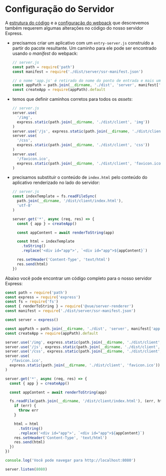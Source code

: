 # Configuração do Servidor

A [estrutura do código](./structure.html) e a [configuração do webpack](./build-config.html) que descrevemos também requerem algumas alterações no código do nosso servidor Express.

- precisamos criar um aplicativo com um `entry-server.js` construído a partir do pacote resultante. Um caminho para ele pode ser encontrado usando o _manifest_ do webpack:

  ```js
  // server.js
  const path = require('path')
  const manifest = require('./dist/server/ssr-manifest.json')

  // o nome 'app.js' é retirado do nome do ponto de entrada e mais um `.js`
  const appPath = path.join(__dirname, './dist', 'server', manifest['app.js'])
  const createApp = require(appPath).default
  ```

- temos que definir caminhos corretos para todos os _assets_:

  ```js
  // server.js
  server.use(
    '/img',
    express.static(path.join(__dirname, './dist/client', 'img'))
  )
  server.use('/js', express.static(path.join(__dirname, './dist/client', 'js')))
  server.use(
    '/css',
    express.static(path.join(__dirname, './dist/client', 'css'))
  )
  server.use(
    '/favicon.ico',
    express.static(path.join(__dirname, './dist/client', 'favicon.ico'))
  )
  ```

- precisamos substituir o conteúdo de `index.html` pelo conteúdo do aplicativo renderizado no lado do servidor:

  ```js
  // server.js
  const indexTemplate = fs.readFileSync(
    path.join(__dirname, '/dist/client/index.html'),
    'utf-8'
  )

  server.get('*', async (req, res) => {
    const { app } = createApp()

    const appContent = await renderToString(app)

    const html = indexTemplate
      .toString()
      .replace('<div id="app">', `<div id="app">${appContent}`)

    res.setHeader('Content-Type', 'text/html')
    res.send(html)
  })
  ```

Abaixo você pode encontrar um código completo para o nosso servidor Express:

```js
const path = require('path')
const express = require('express')
const fs = require('fs')
const { renderToString } = require('@vue/server-renderer')
const manifest = require('./dist/server/ssr-manifest.json')

const server = express()

const appPath = path.join(__dirname, './dist', 'server', manifest['app.js'])
const createApp = require(appPath).default

server.use('/img', express.static(path.join(__dirname, './dist/client', 'img')))
server.use('/js', express.static(path.join(__dirname, './dist/client', 'js')))
server.use('/css', express.static(path.join(__dirname, './dist/client', 'css')))
server.use(
  '/favicon.ico',
  express.static(path.join(__dirname, './dist/client', 'favicon.ico'))
)

server.get('*', async (req, res) => {
  const { app } = createApp()

  const appContent = await renderToString(app)

  fs.readFile(path.join(__dirname, '/dist/client/index.html'), (err, html) => {
    if (err) {
      throw err
    }

    html = html
      .toString()
      .replace('<div id="app">', `<div id="app">${appContent}`)
    res.setHeader('Content-Type', 'text/html')
    res.send(html)
  })
})

console.log('Você pode navegar para http://localhost:8080')

server.listen(8080)
```
